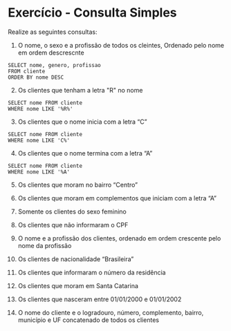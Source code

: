 # Exercício - Consulta Simples

Realize as seguintes consultas:

1. O nome, o sexo e a profissão de todos os cleintes, Ordenado pelo nome em ordem descrescnte

```
SELECT nome, genero, profissao 
FROM cliente 
ORDER BY nome DESC
```

2. Os clientes que tenham a letra "R" no nome

```
SELECT nome FROM cliente
WHERE nome LIKE '%R%'
```

3. Os clientes que o nome inicia com a letra “C”

```
SELECT nome FROM cliente
WHERE nome LIKE 'C%'
```

4. Os clientes que o nome termina com a letra “A”

```
SELECT nome FROM cliente
WHERE nome LIKE '%A'
```

5. Os clientes que moram no bairro “Centro”

6. Os clientes que moram em complementos que iniciam com a letra “A”

7. Somente os clientes do sexo feminino

8. Os clientes que não informaram o CPF

9. O nome e a profissão dos clientes, ordenado em ordem crescente pelo nome da profissão

10. Os clientes de nacionalidade “Brasileira”

11. Os clientes que informaram o número da residência

12. Os clientes que moram em Santa Catarina

13. Os clientes que nasceram entre 01/01/2000 e 01/01/2002

14. O nome do cliente e o logradouro, número, complemento, bairro, município e UF concatenado de todos os clientes


